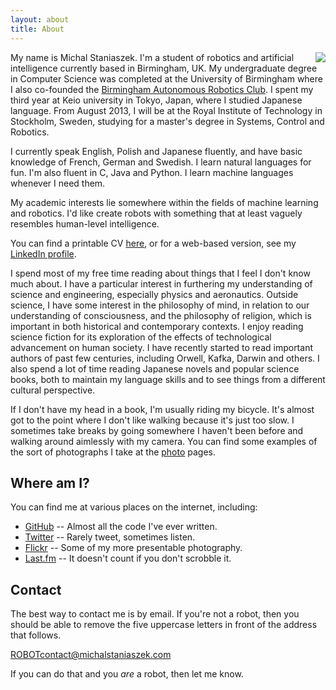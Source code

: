 ```yaml
---
layout: about
title: About
---
```

<img src="../img/face.jpg" align="right"/>

My name is Michal Staniaszek. I'm a student of robotics and artificial
intelligence currently based in Birmingham, UK. My undergraduate degree in
Computer Science was completed at the University of Birmingham where I also
co-founded the
[Birmingham Autonomous Robotics Club](http://barcuk.github.io/index.html). I
spent my third year at Keio university in Tokyo, Japan, where I studied Japanese
language. From August 2013, I will be at the Royal Institute of Technology in
Stockholm, Sweden, studying for a master's degree in Systems, Control and
Robotics.

I currently speak English, Polish and Japanese fluently, and have basic
knowledge of French, German and Swedish. I learn natural languages for fun. I'm
also fluent in C, Java and Python. I learn machine languages whenever I need
them.

My academic interests lie somewhere within the fields of machine learning and
robotics. I'd like create robots with something that at least vaguely resembles
human-level intelligence.

You can find a printable CV
[here](https://github.com/heuristicus/cv/blob/master/cv.pdf?raw=true), or for a
web-based version, see my
[LinkedIn profile](http://www.linkedin.com/profile/view?id=236650527).

I spend most of my free time reading about things that I feel I don't know much
about. I have a particular interest in furthering my understanding of science
and engineering, especially physics and aeronautics. Outside science, I have
some interest in the philosophy of mind, in relation to our understanding of
consciousness, and the philosophy of religion, which is important in both
historical and contemporary contexts. I enjoy reading science fiction for its
exploration of the effects of technological advancement on human society. I have
recently started to read important authors of past few centuries, including
Orwell, Kafka, Darwin and others. I also spend a lot of time reading Japanese
novels and popular science books, both to maintain my language skills and to see
things from a different cultural perspective.

If I don't have my head in a book, I'm usually riding my bicycle. It's almost
got to the point where I don't like walking because it's just too slow. I
sometimes take breaks by going somewhere I haven't been before and walking
around aimlessly with my camera. You can find some examples of the sort of
photographs I take at the [photo](/photo) pages.

## Where am I?
You can find me at various places on the internet, including:

- [GitHub](https://github.com/heuristicus) -- Almost all the code I've ever
  written.
- [Twitter](https://twitter.com/MStaniaszek) -- Rarely tweet, sometimes listen.
- [Flickr](http://www.flickr.com/photos/mstaniaszek/) -- Some of my more
  presentable photography.
- [Last.fm](http://www.last.fm/user/nitre) -- It doesn't count if you don't
  scrobble it.

## Contact
The best way to contact me is by email. If you're not a robot, then you
should be able to remove the five uppercase letters in front of the address that
follows.

ROBOTcontact@michalstaniaszek.com

If you can do that and you _are_ a robot, then let me know.
